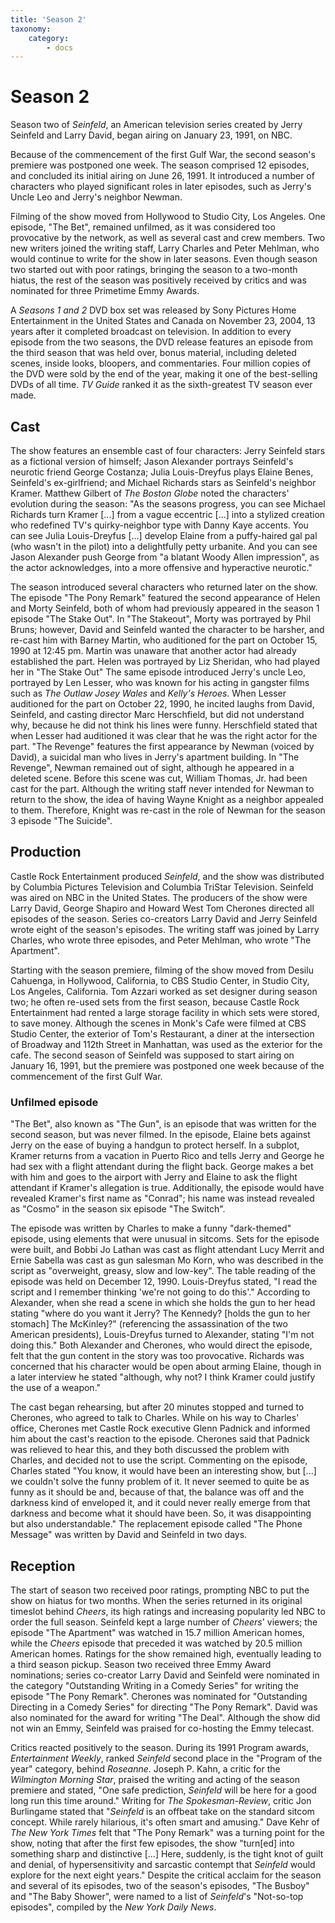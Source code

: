 ```yaml
---
title: 'Season 2'
taxonomy:
    category:
        - docs
---
```


# Season 2

Season two of _Seinfeld_, an American television series created by Jerry Seinfeld and Larry David, began airing on January 23, 1991, on NBC.

Because of the commencement of the first Gulf War, the second season's premiere was postponed one week. The season comprised 12 episodes, and concluded its initial airing on June 26, 1991. It introduced a number of characters who played significant roles in later episodes, such as Jerry's Uncle Leo and Jerry's neighbor Newman.

Filming of the show moved from Hollywood to Studio City, Los Angeles. One episode, "The Bet", remained unfilmed, as it was considered too provocative by the network, as well as several cast and crew members. Two new writers joined the writing staff, Larry Charles and Peter Mehlman, who would continue to write for the show in later seasons. Even though season two started out with poor ratings, bringing the season to a two-month hiatus, the rest of the season was positively received by critics and was nominated for three Primetime Emmy Awards.

A _Seasons 1 and 2_ DVD box set was released by Sony Pictures Home Entertainment in the United States and Canada on November 23, 2004, 13 years after it completed broadcast on television. In addition to every episode from the two seasons, the DVD release features an episode from the third season that was held over, bonus material, including deleted scenes, inside looks, bloopers, and commentaries. Four million copies of the DVD were sold by the end of the year, making it one of the best-selling DVDs of all time. _TV Guide_ ranked it as the sixth-greatest TV season ever made.

## Cast

The show features an ensemble cast of four characters: Jerry Seinfeld stars as a fictional version of himself; Jason Alexander portrays Seinfeld's neurotic friend George Costanza; Julia Louis-Dreyfus plays Elaine Benes, Seinfeld's ex-girlfriend; and Michael Richards stars as Seinfeld's neighbor Kramer. Matthew Gilbert of _The Boston Globe_ noted the characters' evolution during the season: "As the seasons progress, you can see Michael Richards turn Kramer \[...\] from a vague eccentric \[...\] into a stylized creation who redefined TV's quirky-neighbor type with Danny Kaye accents. You can see Julia Louis-Dreyfus \[...\] develop Elaine from a puffy-haired gal pal (who wasn't in the pilot) into a delightfully petty urbanite. And you can see Jason Alexander push George from "a blatant Woody Allen impression", as the actor acknowledges, into a more offensive and hyperactive neurotic."

The season introduced several characters who returned later on the show. The episode "The Pony Remark" featured the second appearance of Helen and Morty Seinfeld, both of whom had previously appeared in the season 1 episode "The Stake Out". In "The Stakeout", Morty was portrayed by Phil Bruns; however, David and Seinfeld wanted the character to be harsher, and re-cast him with Barney Martin, who auditioned for the part on October 15, 1990 at 12:45 pm. Martin was unaware that another actor had already established the part. Helen was portrayed by Liz Sheridan, who had played her in "The Stake Out" The same episode introduced Jerry's uncle Leo, portrayed by Len Lesser, who was known for his acting in gangster films such as _The Outlaw Josey Wales_ and _Kelly's Heroes_. When Lesser auditioned for the part on October 22, 1990, he incited laughs from David, Seinfeld, and casting director Marc Herschfield, but did not understand why, because he did not think his lines were funny. Herschfield stated that when Lesser had auditioned it was clear that he was the right actor for the part. "The Revenge" features the first appearance by Newman (voiced by David), a suicidal man who lives in Jerry's apartment building. In "The Revenge", Newman remained out of sight, although he appeared in a deleted scene. Before this scene was cut, William Thomas, Jr. had been cast for the part. Although the writing staff never intended for Newman to return to the show, the idea of having Wayne Knight as a neighbor appealed to them. Therefore, Knight was re-cast in the role of Newman for the season 3 episode "The Suicide".

## Production

Castle Rock Entertainment produced _Seinfeld_, and the show was distributed by Columbia Pictures Television and Columbia TriStar Television. Seinfeld was aired on NBC in the United States. The producers of the show were Larry David, George Shapiro and Howard West Tom Cherones directed all episodes of the season. Series co-creators Larry David and Jerry Seinfeld wrote eight of the season's episodes. The writing staff was joined by Larry Charles, who wrote three episodes, and Peter Mehlman, who wrote "The Apartment".

Starting with the season premiere, filming of the show moved from Desilu Cahuenga, in Hollywood, California, to CBS Studio Center, in Studio City, Los Angeles, California. Tom Azzari worked as set designer during season two; he often re-used sets from the first season, because Castle Rock Entertainment had rented a large storage facility in which sets were stored, to save money. Although the scenes in Monk's Cafe were filmed at CBS Studio Center, the exterior of Tom's Restaurant, a diner at the intersection of Broadway and 112th Street in Manhattan, was used as the exterior for the cafe. The second season of Seinfeld was supposed to start airing on January 16, 1991, but the premiere was postponed one week because of the commencement of the first Gulf War.

### Unfilmed episode

"The Bet", also known as "The Gun", is an episode that was written for the second season, but was never filmed. In the episode, Elaine bets against Jerry on the ease of buying a handgun to protect herself. In a subplot, Kramer returns from a vacation in Puerto Rico and tells Jerry and George he had sex with a flight attendant during the flight back. George makes a bet with him and goes to the airport with Jerry and Elaine to ask the flight attendant if Kramer's allegation is true. Additionally, the episode would have revealed Kramer's first name as "Conrad"; his name was instead revealed as "Cosmo" in the season six episode "The Switch".

The episode was written by Charles to make a funny "dark-themed" episode, using elements that were unusual in sitcoms. Sets for the episode were built, and Bobbi Jo Lathan was cast as flight attendant Lucy Merrit and Ernie Sabella was cast as gun salesman Mo Korn, who was described in the script as "overweight, greasy, slow and low-key". The table reading of the episode was held on December 12, 1990. Louis-Dreyfus stated, "I read the script and I remember thinking 'we're not going to do this'." According to Alexander, when she read a scene in which she holds the gun to her head stating "where do you want it Jerry? The Kennedy? \[holds the gun to her stomach\] The McKinley?" (referencing the assassination of the two American presidents), Louis-Dreyfus turned to Alexander, stating "I'm not doing this." Both Alexander and Cherones, who would direct the episode, felt that the gun content in the story was too provocative. Richards was concerned that his character would be open about arming Elaine, though in a later interview he stated "although, why not? I think Kramer could justify the use of a weapon."

The cast began rehearsing, but after 20 minutes stopped and turned to Cherones, who agreed to talk to Charles. While on his way to Charles' office, Cherones met Castle Rock executive Glenn Padnick and informed him about the cast's reaction to the episode. Cherones said that Padnick was relieved to hear this, and they both discussed the problem with Charles, and decided not to use the script. Commenting on the episode, Charles stated "You know, it would have been an interesting show, but \[...\] we couldn't solve the funny problem of it. It never seemed to quite be as funny as it should be and, because of that, the balance was off and the darkness kind of enveloped it, and it could never really emerge from that darkness and become what it should have been. So, it was disappointing but also understandable." The replacement episode called "The Phone Message" was written by David and Seinfeld in two days.

## Reception

The start of season two received poor ratings, prompting NBC to put the show on hiatus for two months. When the series returned in its original timeslot behind _Cheers_, its high ratings and increasing popularity led NBC to order the full season. Seinfeld kept a large number of _Cheers_' viewers; the episode "The Apartment" was watched in 15.7 million American homes, while the _Cheers_ episode that preceded it was watched by 20.5 million American homes. Ratings for the show remained high, eventually leading to a third season pickup. Season two received three Emmy Award nominations; series co-creator Larry David and Seinfeld were nominated in the category "Outstanding Writing in a Comedy Series" for writing the episode "The Pony Remark". Cherones was nominated for "Outstanding Directing in a Comedy Series" for directing "The Pony Remark". David was also nominated for the award for writing "The Deal". Although the show did not win an Emmy, Seinfeld was praised for co-hosting the Emmy telecast.

Critics reacted positively to the season. During its 1991 Program awards, _Entertainment Weekly_, ranked _Seinfeld_ second place in the "Program of the year" category, behind _Roseanne_. Joseph P. Kahn, a critic for the _Wilmington Morning Star_, praised the writing and acting of the season premiere and stated, "One safe prediction, _Seinfeld_ will be here for a good long run this time around." Writing for _The Spokesman-Review_, critic Jon Burlingame stated that "_Seinfeld_ is an offbeat take on the standard sitcom concept. While rarely hilarious, it's often smart and amusing." Dave Kehr of _The New York Times_ felt that "The Pony Remark" was a turning point for the show, noting that after the first few episodes, the show "turn\[ed\] into something sharp and distinctive \[...\] Here, suddenly, is the tight knot of guilt and denial, of hypersensitivity and sarcastic contempt that _Seinfeld_ would explore for the next eight years." Despite the critical acclaim for the season and several of its episodes, two of the season's episodes, "The Busboy" and "The Baby Shower", were named to a list of _Seinfeld_'s "Not-so-top episodes", compiled by the _New York Daily News_.

